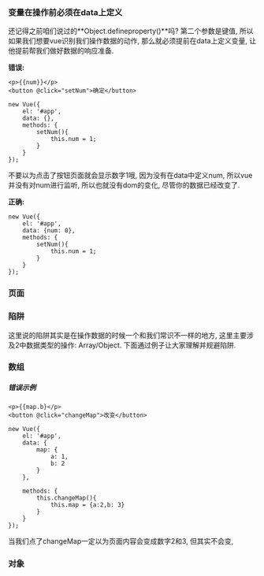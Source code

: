 ### 变量在操作前必须在data上定义

还记得之前咱们说过的**Object.defineproperty\(\)**吗? 第二个参数是键值, 所以如果我们想要vue识别我们操作数据的动作, 那么就必须提前在data上定义变量, 让他提前帮我们做好数据的响应准备.

**错误:**

```
<p>{{num}}</p>
<button @click="setNum">确定</button>
```

```
new Vue({
    el: '#app',
    data: {},
    methods: {
        setNum(){
            this.num = 1;
        }
    }
});
```

不要以为点击了按钮页面就会显示数字1哦, 因为没有在data中定义num, 所以vue并没有对num进行监听, 所以也就没有dom的变化, 尽管你的数据已经改变了.

**正确:**

```
new Vue({
    el: '#app',
    data: {num: 0},
    methods: {
        setNum(){
            this.num = 1;
        }
    }
});
```

### 页面

### 陷阱

这里说的陷阱其实是在操作数据的时候一个和我们常识不一样的地方,  这里主要涉及2中数据类型的操作: Array/Object. 下面通过例子让大家理解并规避陷阱.

### 

### 数组

##### 错误示例

```
<p>{{map.b}</p>
<button @click="changeMap">改变</button>
```

```
new Vue({
    el: '#app',
    data: {
        map: {
            a: 1,
            b: 2
        }
    },

    methods: {
        this.changeMap(){
            this.map = {a:2,b: 3}
        }
    }
});
```

当我们点了changeMap一定以为页面内容会变成数字2和3, 但其实不会变,

### 对象

```

```

### 



